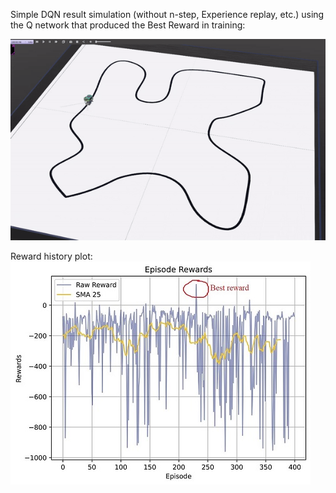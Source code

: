 Simple DQN result simulation (without n-step, Experience replay, etc.) using the Q network that produced the Best Reward in training:

![gif.gif](https://github.com/salehrayan/Line-follower-reinforcement-learning/blob/main/Figures_gifs/simple_DQN_result.gif)

Reward history plot:
![figure1.jpg](https://github.com/salehrayan/Line-follower-reinforcement-learning/blob/main/Figures_gifs/best_weights_using_gs_fc_128_100ms_2.jpg)
